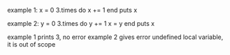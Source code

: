 

example 1:
x = 0
3.times do
  x += 1
end
puts x

example 2:
y = 0
3.times do
  y += 1
  x = y
end
puts x


example 1 prints 3, no error
example 2 gives error undefined local variable, it is out of scope